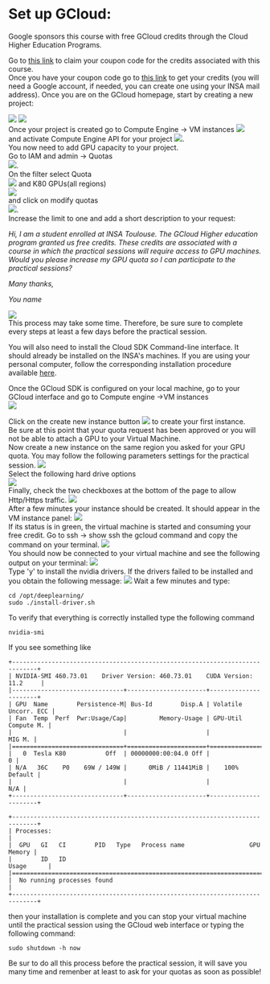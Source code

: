 # Set up GCloud: 
Google sponsors this course with free GCloud credits through the Cloud Higher Education Programs.

Go to [this link](https://gcp.secure.force.com/GCPEDU?cid=HGfyYSrJnwOmvOkly5FUWbeGvTTyaYsuzI%2BUJ3owt3WKC%2BSJW%2BoIZzdGozvQAzWe/) to claim your coupon code for the credits associated with this course.  
Once you have your coupon code go to [this link](https://console.cloud.google.com/education?authuser=4) to get your credits (you will need a Google account, if needed, you can create one using your INSA mail address).
Once you are on the GCloud homepage, start by creating a new project:  

![](img/gcloud/gcloud0.png)
![](img/gcloud/gcloud01.png)  
Once your project is created go to Compute Engine -> VM instances
![](img/gcloud/gcloud02.png)  
and activate Compute Engine API for your project ![](img/gcloud/gcloud03.png).  
You now need to add GPU capacity to your project.  
Go to IAM and admin -> Quotas  
![](img/gcloud/gcloud04.png).  
On the filter select Quota  
![](img/gcloud/gcloud05.png) and K80 GPUs(all regions)   
![](img/gcloud/gcloud06.png)  
and click on modify quotas  
![](img/gcloud/gcloud07.png).  
Increase the limit to one and add a short description to your request:

*Hi,*
*I am a student enrolled at INSA Toulouse.
The GCloud Higher education program granted us free credits.
These credits are associated with a course in which the practical sessions will require access to GPU machines.
Would you please increase my GPU quota so I can participate to the practical sessions?*

*Many thanks,*

*You name*

 ![](img/gcloud/quota.png)  
This process may take some time. Therefore, be sure sure to complete every steps at least a few days before the practical session.

You will also need to install the Cloud SDK Command-line interface.
It should already be installed on the INSA's machines.
If you are using your personal computer, follow the corresponding installation procedure available [here](https://cloud.google.com/sdk/docs/install).

Once the GCloud SDK is configured on your local machine, go to your GCloud interface and go to Compute engine ->VM instances  
![](img/gcloud/compute_engine.png)  

Click on the create new instance button ![](img/gcloud/create.png) to create your first instance.  
Be sure at this point that your quota request has been approved or you will not be able to attach a GPU to your Virtual Machine.  
Now create a new instance on the same region you asked for your GPU quota.
You may follow the following parameters settings for the practical session.
![](img/gcloud/new_instance.png)  
Select the following hard drive options  
![](img/gcloud/gcloud_disk.png)  
Finally, check the two checkboxes at the bottom of the page to allow Http/Https traffic.
![](img/gcloud/pare_feu.png)  
After a few minutes your instance should be created.
It should appear in the VM instance panel:
![](img/gcloud/instance_panel.png)  
If its status is in green, the virtual machine is started and consuming your free credit.
Go to ssh -> show ssh the gcloud command and copy the command on your terminal. ![](img/gcloud/command.png)  
You should now be connected to your virtual machine and see the following output on your terminal:
![](img/gcloud/terminal0.png)  
Type 'y' to install the nvidia drivers.
If the drivers failed to be installed and you obtain the following message:
![](img/gcloud/failed.png)
Wait a few minutes and type:
```console
cd /opt/deeplearning/
sudo ./install-driver.sh 
```
To verify that everything is correctly installed type the following command
```console
nvidia-smi
```
If you see something like 
```
+-----------------------------------------------------------------------------+
| NVIDIA-SMI 460.73.01    Driver Version: 460.73.01    CUDA Version: 11.2     |
|-------------------------------+----------------------+----------------------+
| GPU  Name        Persistence-M| Bus-Id        Disp.A | Volatile Uncorr. ECC |
| Fan  Temp  Perf  Pwr:Usage/Cap|         Memory-Usage | GPU-Util  Compute M. |
|                               |                      |               MIG M. |
|===============================+======================+======================|
|   0  Tesla K80           Off  | 00000000:00:04.0 Off |                    0 |
| N/A   36C    P0    69W / 149W |      0MiB / 11441MiB |    100%      Default |
|                               |                      |                  N/A |
+-------------------------------+----------------------+----------------------+
                                                                               
+-----------------------------------------------------------------------------+
| Processes:                                                                  |
|  GPU   GI   CI        PID   Type   Process name                  GPU Memory |
|        ID   ID                                                   Usage      |
|=============================================================================|
|  No running processes found                                                 |
+-----------------------------------------------------------------------------+
```  
then your installation is complete and you can stop your virtual machine until the practical session using the GCloud web interface or typing the following command:

```console
sudo shutdown -h now
```

Be sur to do all this process before the practical session, it will save you many time and remenber at least to ask for your quotas as soon as possible!